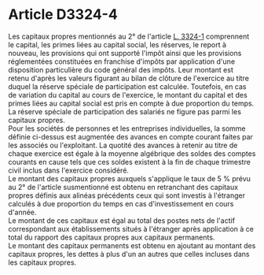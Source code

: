 # Article D3324-4

Les capitaux propres mentionnés au 2° de l'article [L. 3324-1][1] comprennent le capital, les primes liées au capital social, les réserves, le report à nouveau, les provisions qui ont supporté l'impôt ainsi que les provisions réglementées constituées en franchise d'impôts par application d'une disposition particulière du code général des impôts. Leur montant est retenu d'après les valeurs figurant au bilan de clôture de l'exercice au titre duquel la réserve spéciale de participation est calculée. Toutefois, en cas de variation du capital au cours de l'exercice, le montant du capital et des primes liées au capital social est pris en compte à due proportion du temps.   
La réserve spéciale de participation des salariés ne figure pas parmi les capitaux propres.   
Pour les sociétés de personnes et les entreprises individuelles, la somme définie ci-dessus est augmentée des avances en compte courant faites par les associés ou l'exploitant. La quotité des avances à retenir au titre de chaque exercice est égale à la moyenne algébrique des soldes des comptes courants en cause tels que ces soldes existent à la fin de chaque trimestre civil inclus dans l'exercice considéré.   
Le montant des capitaux propres auxquels s'applique le taux de 5 % prévu au 2° de l'article susmentionné est obtenu en retranchant des capitaux propres définis aux alinéas précédents ceux qui sont investis à l'étranger calculés à due proportion du temps en cas d'investissement en cours d'année.   
Le montant de ces capitaux est égal au total des postes nets de l'actif correspondant aux établissements situés à l'étranger après application à ce total du rapport des capitaux propres aux capitaux permanents.   
Le montant des capitaux permanents est obtenu en ajoutant au montant des capitaux propres, les dettes à plus d'un an autres que celles incluses dans les capitaux propres.

 [1]: /affichCodeArticle.do?cidTexte=LEGITEXT000006072050&idArticle=LEGIARTI000006903016&dateTexte=&categorieLien=cid
